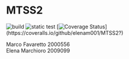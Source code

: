 # MTSS2

![build](https://github.com/elenam001/MTSS2/actions/workflows/build.yml/badge.svg?)
![static test](https://github.com/elenam001/MTSS2/actions/workflows/verify.yml/badge.svg?)
[![Coverage Status](https://coveralls.io/repos/github/elenam001/MTSS2/badge.svg?)](https://coveralls.io/github/elenam001/MTSS2?)

Marco Favaretto 2000556 \
Elena Marchioro 2009099
